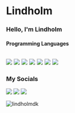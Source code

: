 # Lindholm

### Hello, I'm Lindholm


#### Programming Languages
![](https://img.shields.io/badge/JavaScript-222222?style=for-the-badge&logo=JavaScript&logoColor=yellow)
![](https://img.shields.io/badge/React-222222?style=for-the-badge&logo=React&logoColor=white)
![](https://img.shields.io/badge/Lua-2C2D72?style=for-the-badge&logo=Lua&logoColor=white)
![](https://img.shields.io/badge/HTML5-E34F26?style=for-the-badge&logo=html5&logoColor=white)
![](https://img.shields.io/badge/css3-1572B6?style=for-the-badge&logo=css3&logoColor=white)
![](https://img.shields.io/badge/json-000000?style=for-the-badge&logo=json&logoColor=white)
![](https://img.shields.io/badge/Java-ED8B00?style=for-the-badge&logo=openjdk&logoColor=white)
---

### My Socials

[<img src="https://img.shields.io/badge/Discord-7289da?style=for-the-badge&logo=Discord&logoColor=white"/>](https://discord.gg/318770923370971137)
[<img src="https://img.shields.io/badge/YouTube-FF0000?style=for-the-badge&logo=YouTube&logoColor=white"/>](https://www.youtube.com/@LindholmDK)
[<img src="https://img.shields.io/badge/Twitch-6441a5?style=for-the-badge&logo=Twitch&logoColor=white"/>](https://www.twitch.tv/lindholmb)


<p align="left"> <img src="https://komarev.com/ghpvc/?username=lindholmdk&label=Profile%20views&color=0e75b6&style=flat" alt="lindholmdk" /> </p>

